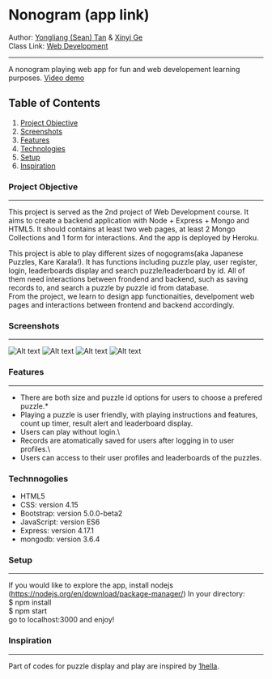 # Nonogram (app link)
Author: [Yongliang (Sean) Tan](https://seantanty.github.io/CS-5610-project1/index.html) & [Xinyi Ge](https://xinyijackiege.github.io/)\
Class Link: [Web Development](https://johnguerra.co/classes/webDevelopment_spring_2021/)
***
A nonogram playing web app for fun and web developement learning purposes.
<a href="demolink">Video demo</a>

## Table of Contents
1. [Project Objective](#project-objective)
2. [Screenshots](#screenshots)
3. [Features](#features)
4. [Technologies](#technologies)
5. [Setup](#Setup)
6. [Inspiration](#inspiration)
### Project Objective
***
This project is served as the 2nd project of Web Development course. 
It aims to create a backend application with Node + Express + Mongo and HTML5.
It should contains at least two web pages, at least 2 Mongo Collections and 1 form for interactions.
And the app is deployed by Heroku.

This project is able to play different sizes of nogograms(aka Japanese Puzzles, Kare Karala!).
It has functions including puzzle play, user register, login, leaderboards display and search puzzle/leaderboard by id.
All of them need interactions between frondend and backend, such as saving records to, and search a puzzle by puzzle id from database.  
From the project, we learn to design app functionaities, develpoment web pages and interactions between frontend and backend accordingly. 

### Screenshots
*** 
![Alt text](https://github.com/seantanty/nonogram/images/Screenshot_play.png "Play")
![Alt text](https://github.com/seantanty/nonogram/images/Screenshot_user.png "UserLogin")
![Alt text](https://github.com/seantanty/nonogram/images/Screenshot_user1.png "User")
![Alt text](https://github.com/seantanty/nonogram/images/Screenshot_lb.png "Leaderboard")

### Features
***
* There are both size and puzzle id options for users to choose a prefered puzzle.\* 
* Playing a puzzle is user friendly, with playing instructions and features, count up timer, result alert and leaderboard display.
* Users can play without login.\
* Records are atomatically saved for users after logging in to user profiles.\
* Users can access to their user profiles and leaderboards of the puzzles.

### Technnogolies
* HTML5
* CSS: version 4.15
* Bootstrap: version 5.0.0-beta2
* JavaScript: version ES6
* Express: version 4.17.1
* mongodb: version 3.6.4

### Setup
***
If you would like to explore the app, install nodejs (https://nodejs.org/en/download/package-manager/)
In your directory:\
$ npm install\
$ npm start\
go to localhost:3000 and enjoy!

### Inspiration
***
Part of codes for puzzle display and play are inspired by [1hella](https://github.com/1hella/html5-nonogram-game).













